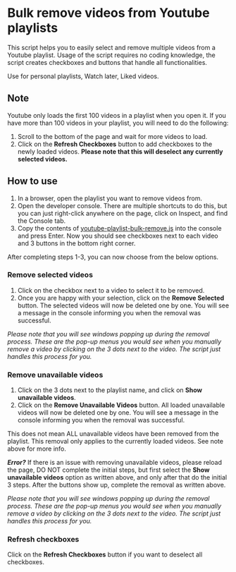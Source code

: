 # Bulk remove videos from Youtube playlists
This script helps you to easily select and remove multiple videos from a Youtube playlist. Usage of the script requires no coding knowledge, the script creates checkboxes and buttons that handle all functionalities.  

Use for personal playlists, Watch later, Liked videos.

## Note
Youtube only loads the first 100 videos in a playlist when you open it. If you have more than 100 videos in your playlist, you will need to do the following:
1. Scroll to the bottom of the page and wait for more videos to load.
2. Click on the **Refresh Checkboxes** button to add checkboxes to the newly loaded videos. **Please note that this will deselect any currently selected videos.**

## How to use
1. In a browser, open the playlist you want to remove videos from.
2. Open the developer console. There are multiple shortcuts to do this, but you can just right-click anywhere on the page, click on Inspect, and find the Console tab.
3. Copy the contents of [youtube-playlist-bulk-remove.js](youtube-playlist-bulk-remove.js) into the console and press Enter. Now you should see checkboxes next to each video and 3 buttons in the bottom right corner.  

After completing steps 1-3, you can now choose from the below options.

### Remove selected videos
1. Click on the checkbox next to a video to select it to be removed.
2. Once you are happy with your selection, click on the **Remove Selected** button. The selected videos will now be deleted one by one. You will see a message in the console informing you when the removal was successful.  
  
*Please note that you will see windows popping up during the removal process. These are the pop-up menus you would see when you manually remove a video by clicking on the 3 dots next to the video. The script just handles this process for you.*

### Remove unavailable videos
1. Click on the 3 dots next to the playlist name, and click on **Show unavailable videos**.
2. Click on the **Remove Unavailable Videos** button. All loaded unavailable videos will now be deleted one by one. You will see a message in the console informing you when the removal was successful.  
  
This does not mean ALL unavailable videos have been removed from the playlist. This removal only applies to the currently loaded videos. See note above for more info.

***Error?*** If there is an issue with removing unavailable videos, please reload the page, DO NOT complete the initial steps, but first select the **Show unavailable videos** option as written above, and only after that do the initial 3 steps. After the buttons show up, complete the removal as written above.
  
*Please note that you will see windows popping up during the removal process. These are the pop-up menus you would see when you manually remove a video by clicking on the 3 dots next to the video. The script just handles this process for you.*

### Refresh checkboxes
Click on the **Refresh Checkboxes** button if you want to deselect all checkboxes.
